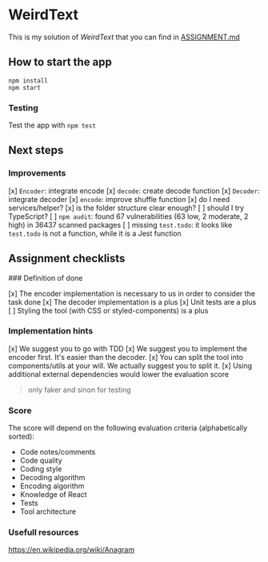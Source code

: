 # WeirdText

This is my solution of _WeirdText_ that you can find in [ASSIGNMENT.md](ASSIGNMENT.md)

## How to start the app
```
npm install
npm start
```

### Testing
Test the app with `npm test`

## Next steps

### Improvements
[x] `Encoder`: integrate encode
[x] `decode`: create decode function
[x] `Decoder`: integrate decoder
[x] `encode`: improve shuffle function
[x] do I need services/helper?
[x] is the folder structure clear enough?
[ ] should I try TypeScript?
[ ] `npm audit`: found 67 vulnerabilities (63 low, 2 moderate, 2 high) in 36437 scanned packages
[ ] missing `test.todo`: it looks like `test.todo` is not a function, while it is a Jest function

## Assignment checklists

### Definition of done

[x] The encoder implementation is necessary to us in order to consider the task done
[x] The decoder implementation is a plus
[x] Unit tests are a plus
[ ] Styling the tool (with CSS or styled-components) is a plus

### Implementation hints

[x] We suggest you to go with TDD
[x] We suggest you to implement the encoder first. It's easier than the decoder.
[x] You can split the tool into components/utils at your will. We actually suggest you to split it.
[x] Using additional external dependencies would lower the evaluation score
  > only faker and sinon for testing

### Score

The score will depend on the following evaluation criteria (alphabetically sorted):

- Code notes/comments
- Code quality
- Coding style
- Decoding algorithm
- Encoding algorithm
- Knowledge of React
- Tests
- Tool architecture

### Usefull resources
https://en.wikipedia.org/wiki/Anagram
